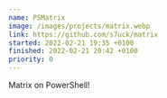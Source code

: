 ```yaml
---
name: PSMatrix
image: /images/projects/matrix.webp
link: https://github.com/s7uck/matrix
started: 2022-02-21 19:35 +0100
finished: 2022-02-21 20:42 +0100
priority: 0
---
```

Matrix on PowerShell!